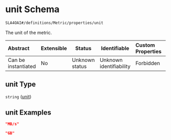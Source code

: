 # unit Schema

```txt
SLA4OAI#/definitions/Metric/properties/unit
```

The unit of the metric.


| Abstract            | Extensible | Status         | Identifiable            | Custom Properties | Additional Properties | Access Restrictions | Defined In                                                                       |
| :------------------ | ---------- | -------------- | ----------------------- | :---------------- | --------------------- | ------------------- | -------------------------------------------------------------------------------- |
| Can be instantiated | No         | Unknown status | Unknown identifiability | Forbidden         | Allowed               | none                | [SLA4OAI.schema.json\*](../../../out/SLA4OAI.schema.json "open original schema") |

## unit Type

`string` ([unit](sla4oai-definitions-metric-properties-unit.md))

## unit Examples

```json
"MB/s"
```

```json
"GB"
```
